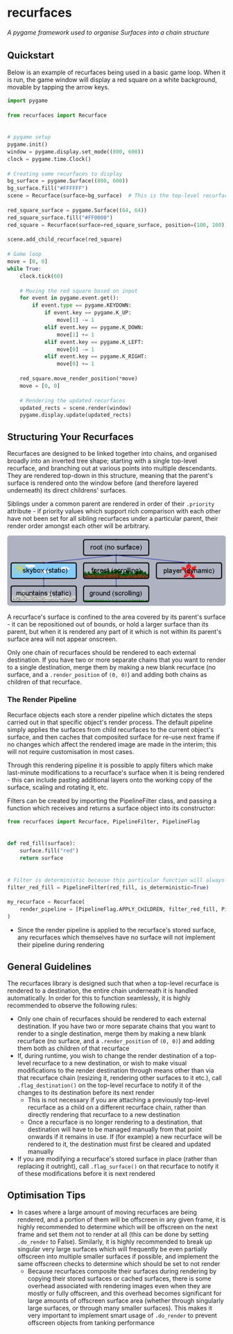 # recurfaces

###### A pygame framework used to organise Surfaces into a chain structure

## Quickstart

Below is an example of recurfaces being used in a basic game loop. When it is run, the game window will display a red square on a white background,
movable by tapping the arrow keys.

```python
import pygame

from recurfaces import Recurface


# pygame setup
pygame.init()
window = pygame.display.set_mode((800, 600))
clock = pygame.time.Clock()

# Creating some recurfaces to display
bg_surface = pygame.Surface((800, 600))
bg_surface.fill("#FFFFFF")
scene = Recurface(surface=bg_surface)  # This is the top-level recurface, and also holds the background surface

red_square_surface = pygame.Surface((64, 64))
red_square_surface.fill("#FF0000")
red_square = Recurface(surface=red_square_surface, position=(100, 100))

scene.add_child_recurface(red_square)

# Game loop
move = [0, 0]
while True:
    clock.tick(60)

    # Moving the red square based on input
    for event in pygame.event.get():
        if event.type == pygame.KEYDOWN:
            if event.key == pygame.K_UP:
                move[1] -= 1
            elif event.key == pygame.K_DOWN:
                move[1] += 1
            elif event.key == pygame.K_LEFT:
                move[0] -= 1
            elif event.key == pygame.K_RIGHT:
                move[0] += 1

    red_square.move_render_position(*move)
    move = [0, 0]

    # Rendering the updated recurfaces
    updated_rects = scene.render(window)
    pygame.display.update(updated_rects)
```

## Structuring Your Recurfaces

Recurfaces are designed to be linked together into chains, and organised broadly into an inverted tree shape; starting with a single
top-level recurface, and branching out at various points into multiple descendants. They are rendered top-down in this structure,
meaning that the parent's surface is rendered onto the window before (and therefore layered underneath) its direct childrens' surfaces.

Siblings under a common parent are rendered in order of their `.priority` attribute - if priority values which support rich comparison with each other
have not been set for all sibling recurfaces under a particular parent, their render order amongst each other will be arbitrary.

<img src="res/tree_structure.png" alt="A diagram of a branching structure of recurfaces, illustrating that recurfaces containing surfaces that are moved together should preside within the same branch">

A recurface's surface is confined to the area covered by its parent's surface - it can be repositioned out of bounds, or hold a larger
surface than its parent, but when it is rendered any part of it which is not within its parent's surface area will not appear onscreen.

Only one chain of recurfaces should be rendered to each external destination. If you have two or more separate chains  that you want to render
to a single destination, merge them by making a new blank recurface (no surface, and a `.render_position` of `(0, 0)`) and adding both chains
as children of that recurface.

### The Render Pipeline

Recurface objects each store a render pipeline which dictates the steps carried out in that specific object's render process. The default
pipeline simply applies the surfaces from child recurfaces to the current object's surface, and then caches that composited surface for re-use
next frame if no changes which affect the rendered image are made in the interim; this will not require customisation in most cases.

Through this rendering pipeline it is possible to apply filters which make last-minute modifications to a recurface's surface when it is being
rendered - this can include pasting additional layers onto the working copy of the surface, scaling and rotating it, etc.

Filters can be created by importing the PipelineFilter class, and passing a function which receives and returns a surface object into its constructor:

```python
from recurfaces import Recurface, PipelineFilter, PipelineFlag


def red_fill(surface):
    surface.fill("red")
    return surface


# Filter is deterministic because this particular function will always modify a given surface in the exact same way
filter_red_fill = PipelineFilter(red_fill, is_deterministic=True)

my_recurface = Recurface(
    render_pipeline = [PipelineFlag.APPLY_CHILDREN, filter_red_fill, PipelineFlag.CACHE_SURFACE]
)
```

- Since the render pipeline is applied to the recurface's stored surface, any recurfaces which themselves have no surface will not implement
  their pipeline during rendering

## General Guidelines

The recurfaces library is designed such that when a top-level recurface is rendered to a destination, the entire chain underneath it is
handled automatically. In order for this to function seamlessly, it is highly recommended to observe the following rules:

- Only one chain of recurfaces should be rendered to each external destination. If you have two or more separate chains
  that you want to render to a single destination, merge them by making a new blank recurface
  (no surface, and a `.render_position` of `(0, 0)`) and adding them both as children of that recurface
- If, during runtime, you wish to change the render destination of a top-level recurface to a new destination, or wish to make visual modifications
  to the render destination through means other than via that recurface chain (resizing it, rendering other surfaces to it etc.),
  call `.flag_destination()` on the top-level recurface to notify it of the changes to its destination before its next render
  - This is not necessary if you are attaching a previously top-level recurface as a child on a different recurface chain, rather than directly rendering that
    recurface to a new destination
  - Once a recurface is no longer rendering to a destination, that destination will have to be managed manually from that point onwards if it remains in use. 
    If (for example) a new recurface will be rendered to it, the destination must first be cleared and updated manually
- If you are modifying a recurface's stored surface in place (rather than replacing it outright), call `.flag_surface()` on that recurface to notify it
  of these modifications before it is next rendered

## Optimisation Tips

- In cases where a large amount of moving recurfaces are being rendered, and a portion of them will be offscreen in any given frame,
  it is highly recommended to determine which will be offscreen on the next frame and set them not to render at all (this can be done by
  setting `.do_render` to False). 
  Similarly, it is highly recommended to break up singular very large surfaces which will frequently be even partially offscreen into
  multiple smaller surfaces if possible, and implement the same offscreen checks to determine which should be set to not render
  - Because recurfaces composite their surfaces during rendering by copying their stored surfaces or cached surfaces, there is some overhead
    associated with rendering images even when they are mostly or fully offscreen, and this overhead becomes significant for large amounts
    of offscreen surface area (whether through singularly large surfaces, or through many smaller surfaces). 
    This makes it very important to implement smart usage of `.do_render` to prevent offscreen objects from tanking performance
